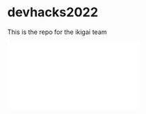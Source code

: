# devhacks2022

This is the repo for the ikigai team

![The Presentation](./pitch/DevHacks%202022%20-%20Team%20IKIGAI.pdf?raw=true "The presentation")